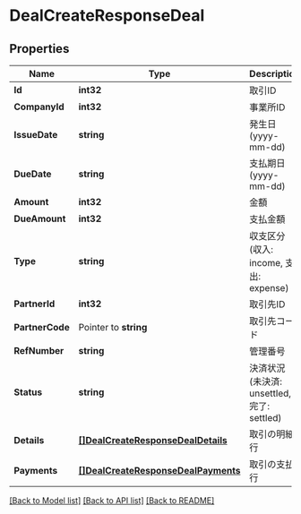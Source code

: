 # DealCreateResponseDeal

## Properties

Name | Type | Description | Notes
------------ | ------------- | ------------- | -------------
**Id** | **int32** | 取引ID | 
**CompanyId** | **int32** | 事業所ID | 
**IssueDate** | **string** | 発生日 (yyyy-mm-dd) | 
**DueDate** | **string** | 支払期日 (yyyy-mm-dd) | [optional] 
**Amount** | **int32** | 金額 | 
**DueAmount** | **int32** | 支払金額 | [optional] 
**Type** | **string** | 収支区分 (収入: income, 支出: expense) | [optional] 
**PartnerId** | **int32** | 取引先ID | 
**PartnerCode** | Pointer to **string** | 取引先コード | [optional] 
**RefNumber** | **string** | 管理番号 | [optional] 
**Status** | **string** | 決済状況 (未決済: unsettled, 完了: settled) | 
**Details** | [**[]DealCreateResponseDealDetails**](dealCreateResponse_deal_details.md) | 取引の明細行 | [optional] 
**Payments** | [**[]DealCreateResponseDealPayments**](dealCreateResponse_deal_payments.md) | 取引の支払行 | [optional] 

[[Back to Model list]](../README.md#documentation-for-models) [[Back to API list]](../README.md#documentation-for-api-endpoints) [[Back to README]](../README.md)


